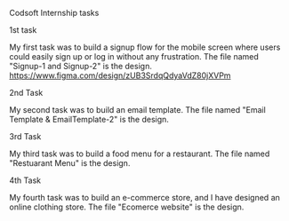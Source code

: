 
Codsoft Internship tasks

1st task

My first task was to build a signup flow for the mobile screen where users could easily sign up or log in without any frustration. The file named "Signup-1 and Signup-2" is the design. https://www.figma.com/design/zUB3SrdqQdyaVdZ80jXVPm


2nd Task

My second task was to build an email template. The file named "Email Template & EmailTemplate-2" is the design.

3rd Task

My third task was to build a food menu for a restaurant. The file named "Restuarant Menu" is the design.

4th Task

My fourth task was to build an e-commerce store, and I have designed an online clothing store. The file "Ecomerce website" is the design.
